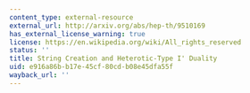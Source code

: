 ```yaml
---
content_type: external-resource
external_url: http://arxiv.org/abs/hep-th/9510169
has_external_license_warning: true
license: https://en.wikipedia.org/wiki/All_rights_reserved
status: ''
title: String Creation and Heterotic-Type I' Duality
uid: e916a86b-b17e-45cf-80cd-b08e45dfa55f
wayback_url: ''
---
```

